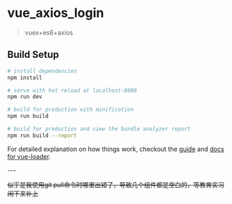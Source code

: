 # vue_axios_login

> vuex+es6+axios

## Build Setup

``` bash
# install dependencies
npm install

# serve with hot reload at localhost:8080
npm run dev

# build for production with minification
npm run build

# build for production and view the bundle analyzer report
npm run build --report
```

For detailed explanation on how things work, checkout the [guide](http://vuejs-templates.github.io/webpack/) and [docs for vue-loader](http://vuejs.github.io/vue-loader).


---  

<del>似乎是我使用git pull命令时哪里出错了，导致几个组件都是空白的，等教育实习闲下来补上</del>
